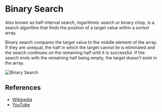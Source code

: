 # Binary Search

Also known as half-interval search, logarithmic search or binary chop, is a search algorithm that finds the position of a target value within a _sorted_ array.

Binary search compares the target value to the middle element of the array. If they are unequal, the half in which the target cannot lie is eliminated and the search continues on the remaining half until it is successful. If the search ends with the remaining half being empty, the target doesn't exist in the array.

![Binary Search](https://upload.wikimedia.org/wikipedia/commons/8/83/Binary_Search_Depiction.svg)

## References

- [Wikipedia](https://en.wikipedia.org/wiki/Binary_search_algorithm)
- [YouTube](https://www.youtube.com/watch?v=P3YID7liBug&index=29&list=PLLXdhg_r2hKA7DPDsunoDZ-Z769jWn4R8)
